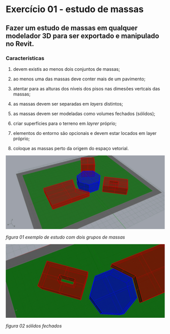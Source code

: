 # Exercício 01 - estudo de massas

## Fazer um estudo de massas em **qualquer** modelador 3D para ser exportado e manipulado no Revit.

### Características

1. devem existis ao menos dois conjuntos de massas;

1. ao menos uma das massas deve conter mais de um pavimento;

1. atentar para as alturas dos níveis dos pisos nas dimesões vertcais das massas;

1. as massas devem ser separadas em *layers* distintos;

1. as massas devem ser modeladas como volumes fechados (sólidos);

1. criar superfícies para o terreno em *layrer* próprio;

1. elementos do entorno são opcionais e devem estar locados em layer próprio;

1. coloque as massas perto da origem do espaço vetorial.

![exemplo 01](exemploMassas.jpg  )

*figura 01 exemplo de estudo com dois grupos de massas*

![exemplo 02](exemploMassas_02%20.jpg  )

*figura 02 sólidos fechados*
